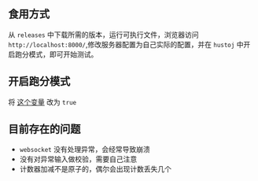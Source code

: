 ## 食用方式

从 `releases` 中下载所需的版本，运行可执行文件，浏览器访问 `http://localhost:8000/`,修改服务器配置为自己实际的配置，并在 `hustoj` 中开启跑分模式，即可开始测试。

## 开启跑分模式

将 [这个变量](https://github.com/zhblue/hustoj/blob/6bd0c33455b82ffa1e8856f4f1f48501cf2828da/trunk/web/include/db_info.inc.php#L67) 改为 `true`

## 目前存在的问题

- `websocket` 没有处理异常，会经常导致崩溃
- 没有对异常输入做校验，需要自己注意
- 计数器加减不是原子的，偶尔会出现计数丢失几个
